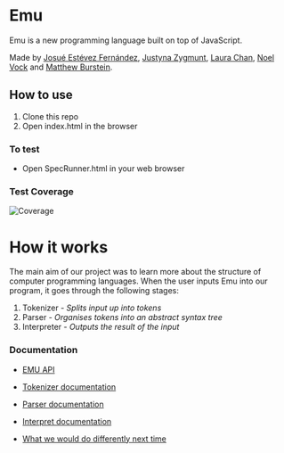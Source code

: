 # Emu

Emu is a new programming language built on top of JavaScript.

Made by [Josué Estévez Fernández](https://github.com/Jestfer), [Justyna Zygmunt](https://github.com/Kotauror/), [Laura Chan](https://github.com/lwkchan), [Noel Vock](https://github.com/noel1uk) and [Matthew Burstein](https://github.com/MatthewBurstein).

## How to use

1. Clone this repo
2. Open index.html in the browser

### To test
* Open SpecRunner.html in your web browser

### Test Coverage
![Coverage](https://imgur.com/qBgXmNx.jpeg)

# How it works
The main aim of our project was to learn more about the structure of computer programming languages. When the user inputs Emu into our program, it goes through the following stages:

1. Tokenizer - *Splits input up into tokens*
2. Parser - *Organises tokens into an abstract syntax tree*
3. Interpreter - *Outputs the result of the input*


### Documentation

* [EMU API](documentation/EMUAPI.md)

* [Tokenizer documentation](documentation/tokenizer.md)

* [Parser documentation](documentation/parser.md)

* [Interpret documentation](/documentation/interpreter.md)
* [What we would do differently next time](/documentation/documentation/What_we_would_do_differently_next_time.md)
